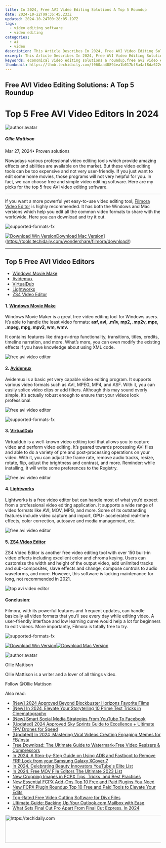 ```yaml
---
title: In 2024, Free AVI Video Editing Solutions A Top 5 Roundup
date: 2024-10-22T09:36:45.233Z
updated: 2024-10-24T00:28:05.197Z
tags: 
  - video editing software
  - video editing
categories: 
  - ai
  - video
description: This Article Describes In 2024, Free AVI Video Editing Solutions A Top 5 Roundup
excerpt: This Article Describes In 2024, Free AVI Video Editing Solutions A Top 5 Roundup
keywords: economical video editing solutions a roundup,free avi video editing solutions a top 5 roundup,avi video editing on a budget top 5 free options,free avi video editing solutions top 5 list,avi video rotation made easy top 5 free solutions,best avi rotators free and easy video editing solutions,free flv video editing solutions top 5 recommendations
thumbnail: https://thmb.techidaily.com/f060aa48894ea1b017bf8a4af8da622e4076e35a663f40c627d05eef8a39852a.png
---
```


## Free AVI Video Editing Solutions: A Top 5 Roundup

# Top 5 Free AVI Video Editors In 2024

![author avatar](https://images.wondershare.com/filmora/article-images/ollie-mattison.jpg)

##### Ollie Mattison

 Mar 27, 2024• Proven solutions

Nowadays various professional video editing tools which provide amazing effects and abilities are available on the market. But these video editing tools can be too expensive and not very user-friendly. If you just want to edit some home movies, those programs will not very helpful for you. In fact, we can choose free and simple video editing software. Here are my picks for the top 5 free AVI video editing software.

---

If you want a more powerful yet easy-to-use video editing tool, [Filmora Video Editor](https://tools.techidaily.com/wondershare/filmora/download/) is highly recommended. It has both the Windows and Mac versions which help you edit all the common video formats to share with the worldwide. Here you can download and try it out.

![supported-formats-fx](https://images.wondershare.com/filmora/article-images/supported-formats-fx.jpg)

[![Download Win Version](https://images.wondershare.com/filmora/guide/download-btn-win.jpg)](https://tools.techidaily.com/wondershare/filmora/download/)[Download Mac Version](https://images.wondershare.com/filmora/guide/download-btn-mac.jpg)](https://tools.techidaily.com/wondershare/filmora/download/)

---

## Top 5 Free AVI Video Editors

* [Windows Movie Make](#tab%5F01)
* [Avidemux](#tab%5F02)
* [VirtualDub](#tab%5F03)
* [Lightworks](#tab%5F04)
* [ZS4 Video Editor](#tab%5F05)

#### 1\. [Windows Movie Make](https://www.microsoft.com/en-us/p/movie-maker-10-free/9mvfq4lmz6c9#activetab=pivot:overviewtab)

Windows Movie Maker is a great free video editing tool for Windows users. It’s able to handle the least video formats: **asf, avi, .m1v, mp2, .mp2v, mpe, .mpeg, mpg, mpv2, wm, wmv.**

It contains features like drag-n-drop functionality, transitions, titles, credits, timeline narration, and more. What’s more, you can even modify the existing effects if you have knowledge about using XML code.

![free avi video editor](https://images.wondershare.com/topic/convert-video/windows-movie-maker.jpg "free avi video editor")

#### 2\. [Avidemux](http://avidemux-mswin.sourceforge.net/)

Avidemux is a basic yet very capable video editing program. It supports various video formats such as AVI, MPEG, MP4, and ASF. With it, you can easily splice video clips or add filters. Although this may sound overly simple, it’s actually robust enough to ensure that your videos look professional.

![free avi video editor](https://images.wondershare.com/topic/video-editing/avidemux.jpg "free avi video editor")

![supported-formats-fx](https://images.wondershare.com/filmora/article-images/avidemux-formats.jpg)

#### 3\. [VirtualDub](http://virtualdub.sourceforge.net/)

Virtualdub is a well-known video editing tool that allows you to capture video and perform video editing. It’s geared towards processing AVI files and able to do a variety of pre and post-processing operations on your video. With it, you can adjust the frame rate, remove audio tracks, resize, rotate, flip, adjust the brightness and contrast, and more. Reminder: while installing, it will write some preferences to the Registry.

![free avi video editor](https://images.wondershare.com/topic/video-editing/virtualdub.jpg "free avi video editor")

#### 4\. [Lightworks](http://www.lwks.com/)

Lightworks is a free video editor but can handle most of what you’d expect from a professional video editing application. It supports a wide range of video formats like AVI, MOV, MPG, and more. Some of its outstanding features include video capture and import, GPU- accelerated real-time effects, color correction, autosave and media management, etc.

![free avi video editor](https://images.wondershare.com/images/multimedia/video-editor/lightworks.jpg)

#### 5\. [ZS4 Video Editor](https://www.macupdate.com/app/mac/20754/zs4-video-editor)

ZS4 Video Editor is another free video editing tool with over 150 built-in video effects including excellent color and chroma keying. Users can customize the width and height of the output video, add unlimited tracks and sub-composites, slave effects and change, compose controls to audio waveforms, and more. However, this software is lacking maintenance for long, not recommended in 2021.

![top avi video editor](https://images.wondershare.com/topic/video-editing/zs4.jpg "top avi video editor")

#### **Conclusion:**

Filmora, with its powerful features and frequent updates, can handle basically all video formats that you'll see every day while editing video. A user-friendly interface and low learning curve would help a lot for beginners to edit videos. More importantly, Filmora is totally free to try.

![supported-formats-fx](https://images.wondershare.com/filmora/article-images/supported-formats-fx.jpg)

[![Download Win Version](https://images.wondershare.com/filmora/guide/download-btn-win.jpg)](https://tools.techidaily.com/wondershare/filmora/download/)[![Download Mac Version](https://images.wondershare.com/filmora/guide/download-btn-mac.jpg)](https://tools.techidaily.com/wondershare/filmora/download/)

![author avatar](https://images.wondershare.com/filmora/article-images/ollie-mattison.jpg)

Ollie Mattison

Ollie Mattison is a writer and a lover of all things video.

Follow @Ollie Mattison

<ins class="adsbygoogle"
      style="display:block"
      data-ad-client="ca-pub-7571918770474297"
      data-ad-slot="8358498916"
      data-ad-format="auto"
      data-full-width-responsive="true"></ins>

<span class="atpl-alsoreadstyle">Also read:</span>
<div><ul>
<li><a href="https://youtube-webster.techidaily.com/024-approved-beyond-blockbuster-horizons-favorite-films/"><u>[New] 2024 Approved Beyond Blockbuster Horizons Favorite Films</u></a></li>
<li><a href="https://article-posts.techidaily.com/new-in-2024-elevate-your-storytelling-10-prime-text-tricks-in-cinematography/"><u>[New] In 2024, Elevate Your Storytelling 10 Prime Text Tricks in Cinematography</u></a></li>
<li><a href="https://facebook-video-recording.techidaily.com/new-smart-social-media-strategies-from-youtube-to-facebook/"><u>[New] Smart Social Media Strategies From YouTube To Facebook</u></a></li>
<li><a href="https://vp-tips.techidaily.com/updated-2024-approved-sky-sprints-guide-to-excellence-plus-ultimate-fpv-drones-for-speed/"><u>[Updated] 2024 Approved Sky Sprints Guide to Excellence + Ultimate FPV Drones for Speed</u></a></li>
<li><a href="https://instagram-video-recordings.techidaily.com/updated-in-2024-mastering-viral-videos-creating-engaging-memes-for-fbinsta/"><u>[Updated] In 2024, Mastering Viral Videos Creating Engaging Memes for FB/Insta</u></a></li>
<li><a href="https://eaxpv-info.techidaily.com/free-download-the-ultimate-guide-to-watermark-free-video-resizers-and-compressors/"><u>Free Download: The Ultimate Guide to Watermark-Free Video Resizers & Compressors</u></a></li>
<li><a href="https://bypass-frp.techidaily.com/in-2024-a-step-by-step-guide-on-using-adb-and-fastboot-to-remove-frp-lock-from-your-samsung-galaxy-xcover-7-by-drfone-android/"><u>In 2024, A Step-by-Step Guide on Using ADB and Fastboot to Remove FRP Lock from your Samsung Galaxy XCover 7</u></a></li>
<li><a href="https://youtube-clips.techidaily.com/in-2024-celebrating-beauty-innovators-youtubes-elite-list/"><u>In 2024, Celebrating Beauty Innovators YouTube's Elite List</u></a></li>
<li><a href="https://ai-vdieo-software.techidaily.com/in-2024-free-mov-file-editors-the-ultimate-2023-list/"><u>In 2024, Free MOV File Editors The Ultimate 2023 List</u></a></li>
<li><a href="https://ai-vdieo-software.techidaily.com/new-cropping-images-in-fcpx-tips-tricks-and-best-practices/"><u>New Cropping Images in FCPX Tips, Tricks, and Best Practices</u></a></li>
<li><a href="https://ai-vdieo-software.techidaily.com/new-essential-fcpx-add-ons-top-10-free-and-paid-plugins-you-need/"><u>New Essential FCPX Add-Ons Top 10 Free and Paid Plugins You Need</u></a></li>
<li><a href="https://ai-vdieo-software.techidaily.com/new-fcpx-plugin-roundup-top-10-free-and-paid-tools-to-elevate-your-edits/"><u>New FCPX Plugin Roundup Top 10 Free and Paid Tools to Elevate Your Edits</u></a></li>
<li><a href="https://ai-vdieo-software.techidaily.com/top-rated-free-video-cutting-software-for-divx-files/"><u>Top-Rated Free Video Cutting Software for Divx Files</u></a></li>
<li><a href="https://solve-luxury.techidaily.com/ultimate-guide-backing-up-your-outlookcom-mailbox-with-ease/"><u>Ultimate Guide: Backing Up Your Outlook.com Mailbox with Ease</u></a></li>
<li><a href="https://ai-vdieo-software.techidaily.com/what-sets-final-cut-pro-apart-from-final-cut-express-in-2024/"><u>What Sets Final Cut Pro Apart From Final Cut Express, In 2024</u></a></li>
</ul></div>

<!-- affiliate ads begin -->
<a href="https://appsumo.8odi.net/c/5597632/2144299/7443" target="_top" id="2144299">
  <img src="//a.impactradius-go.com/display-ad/7443-2144299" border="0" alt="https://techidaily.com" width="728" height="90"/>
</a>
<img height="0" width="0" src="https://appsumo.8odi.net/i/5597632/2144299/7443" style="position:absolute;visibility:hidden;" border="0" />
<!-- affiliate ads end -->

